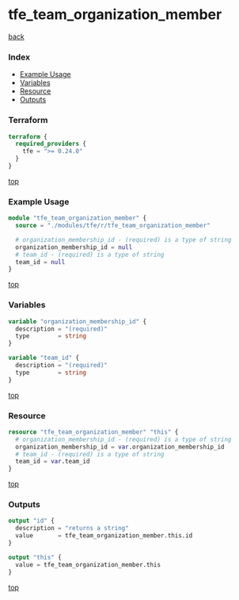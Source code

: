 # tfe_team_organization_member

[back](../tfe.md)

### Index

- [Example Usage](#example-usage)
- [Variables](#variables)
- [Resource](#resource)
- [Outputs](#outputs)

### Terraform

```terraform
terraform {
  required_providers {
    tfe = ">= 0.24.0"
  }
}
```

[top](#index)

### Example Usage

```terraform
module "tfe_team_organization_member" {
  source = "./modules/tfe/r/tfe_team_organization_member"

  # organization_membership_id - (required) is a type of string
  organization_membership_id = null
  # team_id - (required) is a type of string
  team_id = null
}
```

[top](#index)

### Variables

```terraform
variable "organization_membership_id" {
  description = "(required)"
  type        = string
}

variable "team_id" {
  description = "(required)"
  type        = string
}
```

[top](#index)

### Resource

```terraform
resource "tfe_team_organization_member" "this" {
  # organization_membership_id - (required) is a type of string
  organization_membership_id = var.organization_membership_id
  # team_id - (required) is a type of string
  team_id = var.team_id
}
```

[top](#index)

### Outputs

```terraform
output "id" {
  description = "returns a string"
  value       = tfe_team_organization_member.this.id
}

output "this" {
  value = tfe_team_organization_member.this
}
```

[top](#index)